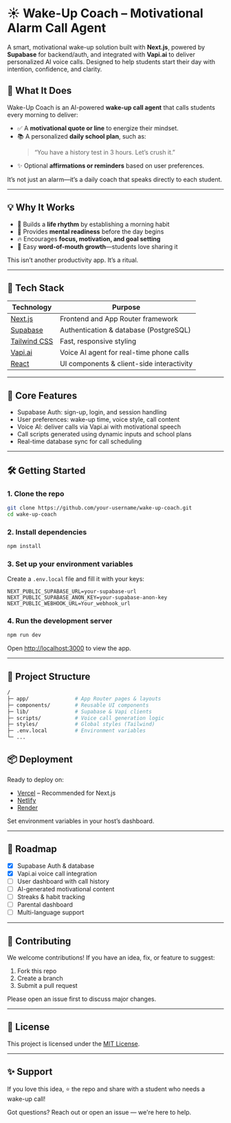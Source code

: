# ☀️ Wake-Up Coach – Motivational Alarm Call Agent

A smart, motivational wake-up solution built with **Next.js**, powered by **Supabase** for backend/auth, and integrated with **Vapi.ai** to deliver personalized AI voice calls. Designed to help students start their day with intention, confidence, and clarity.

## 🎯 What It Does

Wake-Up Coach is an AI-powered **wake-up call agent** that calls students every morning to deliver:

- ✅ A **motivational quote or line** to energize their mindset.
- 📚 A personalized **daily school plan**, such as:
  > “You have a history test in 3 hours. Let’s crush it.”
- ✨ Optional **affirmations or reminders** based on user preferences.

It’s not just an alarm—it’s a daily coach that speaks directly to each student.

---

## 💡 Why It Works

- 🔁 Builds a **life rhythm** by establishing a morning habit
- 🧠 Provides **mental readiness** before the day begins
- 🔥 Encourages **focus, motivation, and goal setting**
- 📣 Easy **word-of-mouth growth**—students love sharing it

This isn’t another productivity app. It’s a ritual.

---

## 🧱 Tech Stack

| Technology                               | Purpose                                   |
| ---------------------------------------- | ----------------------------------------- |
| [Next.js](https://nextjs.org/)           | Frontend and App Router framework         |
| [Supabase](https://supabase.io/)         | Authentication & database (PostgreSQL)    |
| [Tailwind CSS](https://tailwindcss.com/) | Fast, responsive styling                  |
| [Vapi.ai](https://vapi.ai/)              | Voice AI agent for real-time phone calls  |
| [React](https://reactjs.org/)            | UI components & client-side interactivity |

---

## 🔐 Core Features

- Supabase Auth: sign-up, login, and session handling
- User preferences: wake-up time, voice style, call content
- Voice AI: deliver calls via Vapi.ai with motivational speech
- Call scripts generated using dynamic inputs and school plans
- Real-time database sync for call scheduling

---

## 🛠 Getting Started

### 1. Clone the repo

```bash
git clone https://github.com/your-username/wake-up-coach.git
cd wake-up-coach
```

### 2. Install dependencies

```bash
npm install
```

### 3. Set up your environment variables

Create a `.env.local` file and fill it with your keys:

```env
NEXT_PUBLIC_SUPABASE_URL=your-supabase-url
NEXT_PUBLIC_SUPABASE_ANON_KEY=your-supabase-anon-key
NEXT_PUBLIC_WEBHOOK_URL=Your_webhook_url
```

### 4. Run the development server

```bash
npm run dev
```

Open [http://localhost:3000](http://localhost:3000) to view the app.

---

## 📁 Project Structure

```bash
/
├─ app/               # App Router pages & layouts
├─ components/        # Reusable UI components
├─ lib/               # Supabase & Vapi clients
├─ scripts/           # Voice call generation logic
├─ styles/            # Global styles (Tailwind)
├─ .env.local         # Environment variables
└─ ...
```

## 📦 Deployment

Ready to deploy on:

- [Vercel](https://vercel.com/) – Recommended for Next.js
- [Netlify](https://netlify.com/)
- [Render](https://render.com/)

Set environment variables in your host’s dashboard.

---

## 🚧 Roadmap

- [x] Supabase Auth & database
- [x] Vapi.ai voice call integration
- [ ] User dashboard with call history
- [ ] AI-generated motivational content
- [ ] Streaks & habit tracking
- [ ] Parental dashboard
- [ ] Multi-language support

---

## 🙌 Contributing

We welcome contributions! If you have an idea, fix, or feature to suggest:

1. Fork this repo
2. Create a branch
3. Submit a pull request

Please open an issue first to discuss major changes.

---

## 📄 License

This project is licensed under the [MIT License](LICENSE).

---

## ✨ Support

If you love this idea, ⭐️ the repo and share with a student who needs a wake-up call!

Got questions? Reach out or open an issue — we're here to help.
